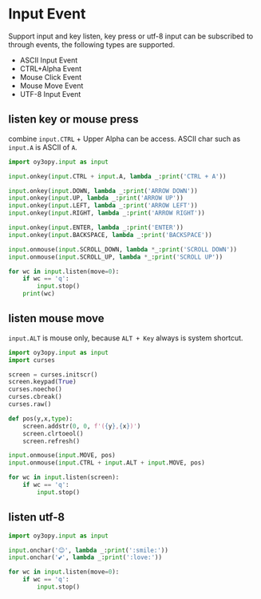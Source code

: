 # Input Event

Support input and key listen, key press or utf-8 input can be subscribed to through events, the following types are supported.

- ASCII Input Event
- CTRL+Alpha Event
- Mouse Click Event
- Mouse Move Event
- UTF-8 Input Event

## listen key or mouse press
combine `input.CTRL` + Upper Alpha can be access. ASCII char such as `input.A` is ASCII of `A`.
```py
import oy3opy.input as input

input.onkey(input.CTRL + input.A, lambda _:print('CTRL + A'))

input.onkey(input.DOWN, lambda _:print('ARROW DOWN'))
input.onkey(input.UP, lambda _:print('ARROW UP'))
input.onkey(input.LEFT, lambda _:print('ARROW LEFT'))
input.onkey(input.RIGHT, lambda _:print('ARROW RIGHT'))

input.onkey(input.ENTER, lambda _:print('ENTER'))
input.onkey(input.BACKSPACE, lambda _:print('BACKSPACE'))

input.onmouse(input.SCROLL_DOWN, lambda *_:print('SCROLL DOWN'))
input.onmouse(input.SCROLL_UP, lambda *_:print('SCROLL UP'))

for wc in input.listen(move=0):
    if wc == 'q':
        input.stop()
    print(wc)
```

## listen mouse move
`input.ALT` is mouse only, because `ALT + Key` always is system shortcut.
```py
import oy3opy.input as input
import curses

screen = curses.initscr() 
screen.keypad(True) 
curses.noecho()
curses.cbreak()
curses.raw()

def pos(y,x,type):
    screen.addstr(0, 0, f'({y},{x})')
    screen.clrtoeol()
    screen.refresh()

input.onmouse(input.MOVE, pos)
input.onmouse(input.CTRL + input.ALT + input.MOVE, pos)

for wc in input.listen(screen):
    if wc == 'q':
        input.stop()
```

## listen utf-8
```py
import oy3opy.input as input

input.onchar('😊', lambda _:print(':smile:'))
input.onchar('💕', lambda _:print(':love:'))

for wc in input.listen(move=0):
    if wc == 'q':
        input.stop()
```